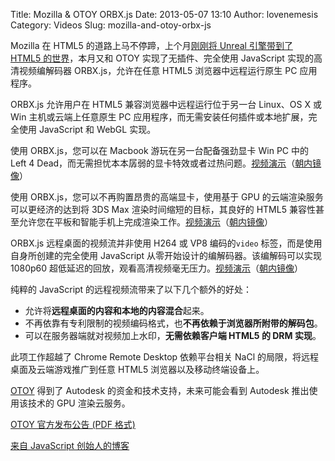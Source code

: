 Title: Mozilla & OTOY ORBX.js 
Date: 2013-05-07 13:10
Author: lovenemesis
Category: Videos
Slug: mozilla-and-otoy-orbx-js

Mozilla 在 HTML5 的道路上马不停蹄，上个月[刚刚将 Unreal 引擎带到了 HTML5
的世界](http://linuxtoy.org/archives/mozilla-and-epic-games-ported-unreal-engine-to-web.html)，本月又和
OTOY 实现了无插件、完全使用 JavaScript 实现的高清视频编解码器
ORBX.js，允许在任意 HTML5 浏览器中远程运行原生 PC 应用程序。

ORBX.js 允许用户在 HTML5 兼容浏览器中远程运行位于另一台 Linux、OS X 或
Win 主机或云端上任意原生 PC
应用程序，而无需安装任何插件或本地扩展，完全使用 JavaScript 和 WebGL
实现。

使用 ORBX.js，您可以在 Macbook 游玩在另一台配备强劲显卡 Win PC 中的 Left
4
Dead，而无需担忧本本孱弱的显卡特效或者过热问题。[视频演示](https://www.youtube.com/watch?v=FRtBuP2-_pA&feature=player_embedded)（[朝内镜像](http://v.youku.com/v_show/id_XNTUzMjg0NTQ0.html)）

使用 ORBX.js，您可以不再购置昂贵的高端显卡，使用基于 GPU
的云端渲染服务可以更经济的达到将 3DS Max 渲染时间缩短的目标，其良好的
HTML5
兼容性甚至允许您在平板和智能手机上完成渲染工作。[视频演示](https://www.youtube.com/watch?v=YUsCnWBK8gc&feature=player_embedded)（[朝内镜像](http://v.youku.com/v_show/id_XNTUzMjgwOTY4.html)）

ORBX.js 远程桌面的视频流并非使用 H264 或 VP8 编码的`video`
标签，而是使用自身所创建的完全使用 JavaScript
从零开始设计的编解码器。该编解码可以实现 1080p60
超低延迟的回放，观看高清视频毫无压力。[视频演示](https://www.youtube.com/watch?v=eOY2U_i2fuc&feature=player_embedded)（[朝内镜像](http://v.youku.com/v_show/id_XNTUzMjc3NjEy.html)）

纯粹的 JavaScript 的远程视频流带来了以下几个额外的好处：

-   允许将**远程桌面的内容和本地的内容混合**起来。
-   不再依靠有专利限制的视频编码格式，也**不再依赖于浏览器所附带的解码包**。
-   可以在服务器端就对视频加上水印，**无需依赖客户端 HTML5 的 DRM
    实现**。

此项工作超越了 Chrome Remote Desktop 依赖平台相关 NaCl
的局限，将远程桌面及云端游戏推广到任意 HTML5 浏览器以及移动终端设备上。

[OTOY](http://render.otoy.com/) 得到了 Autodesk
的资金和技术支持，未来可能会看到 Autodesk 推出使用该技术的 GPU
渲染云服务。

[OTOY 官方发布公告 (PDF
格式)](http://www.otoy.com/130501_OTOY_release_FINAL.pdf)

[来自 JavaScript
创始人的博客](https://brendaneich.com/2013/05/today-i-saw-the-future/)
